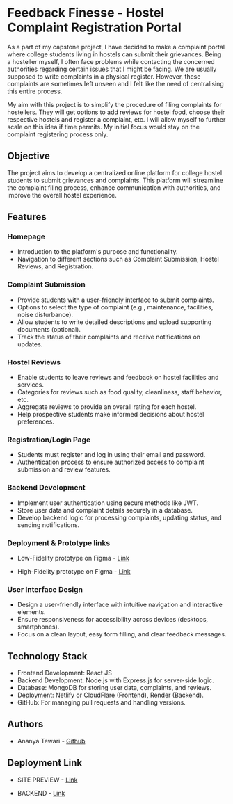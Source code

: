 # Feedback Finesse - Hostel Complaint Registration Portal

As a part of my capstone project, I have decided to make a complaint portal where college students living in hostels can submit their grievances. Being a hosteller myself, I often face problems while contacting the concerned authorities regarding certain issues that I might be facing. We are usually supposed to write complaints in a physical register. However, these complaints are sometimes left unseen and I felt like the need of centralising this entire process.

My aim with this project is to simplify the procedure of filing complaints for hostellers. They will get options to add reviews for hostel food, choose their respective hostels and register a complaint, etc. I will allow myself to further scale on this idea if time permits. My initial focus would stay on the complaint registering process only.

## Objective

The project aims to develop a centralized online platform for college hostel students to submit grievances and complaints. This platform will streamline the complaint filing process, enhance communication with authorities, and improve the overall hostel experience.

## Features

### Homepage

- Introduction to the platform's purpose and functionality.
- Navigation to different sections such as Complaint Submission, Hostel Reviews, and Registration.

### Complaint Submission

- Provide students with a user-friendly interface to submit complaints.
- Options to select the type of complaint (e.g., maintenance, facilities, noise disturbance).
- Allow students to write detailed descriptions and upload supporting documents (optional).
- Track the status of their complaints and receive notifications on updates.

### Hostel Reviews

- Enable students to leave reviews and feedback on hostel facilities and services.
- Categories for reviews such as food quality, cleanliness, staff behavior, etc.
- Aggregate reviews to provide an overall rating for each hostel.
- Help prospective students make informed decisions about hostel preferences.

### Registration/Login Page

- Students must register and log in using their email and password.
- Authentication process to ensure authorized access to complaint submission and review features.

### Backend Development

- Implement user authentication using secure methods like JWT.
- Store user data and complaint details securely in a database.
- Develop backend logic for processing complaints, updating status, and sending notifications.

### Deployment & Prototype links

- Low-Fidelity prototype on Figma - [Link](https://www.figma.com/proto/Fak9uSIrCFyq6SYp9mGt00/Capstone--low-fid?type=design&node-id=2-8&t=S3JwPVk3GZE4WluF-1&scaling=contain&page-id=0%3A1&mode=design)

- High-Fidelity prototype on Figma - [Link](https://www.figma.com/proto/DULXjU3gopcIWoP2etEm1Q/Capstone--high-fid?node-id=3-3&mode=design&t=uA6WIYKfVpTNe7zo-1)

### User Interface Design

- Design a user-friendly interface with intuitive navigation and interactive elements.
- Ensure responsiveness for accessibility across devices (desktops, smartphones).
- Focus on a clean layout, easy form filling, and clear feedback messages.

## Technology Stack

- Frontend Development: React JS 
- Backend Development: Node.js with Express.js for server-side logic.
- Database: MongoDB for storing user data, complaints, and reviews.
- Deployment: Netlify or CloudFlare (Frontend), Render (Backend).
- GitHub: For managing pull requests and handling versions.

## Authors

- Ananya Tewari - [Github](https://github.com/ananyatewai)

## Deployment Link

- SITE PREVIEW - [Link](https://feedbackfinesse.netlify.app/)

- BACKEND - [Link](https://s59-ananya-capstone-feedback-finesse.onrender.com/)